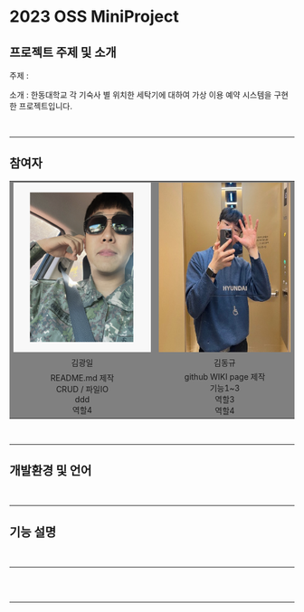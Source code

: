 <h1>2023 OSS MiniProject</h1>

<h2>프로젝트 주제 및 소개</h2>
<p>주제 : </p>
<p>소개 : 한동대학교 각 기숙사 별 위치한 세탁기에 대하여 가상 이용 예약 시스템을 구현한 프로젝트입니다.</p>
<br>
<hr>

<h2>참여자</h2>
<table style = "border : 1 solid while; text-align : center; background-color : gray">
<tr>
    <td><img src = "./img/kimdongkyu.png" style = "width : 300px; height : 300px"></td>
    <td><img src = "./img/kimkwangil.jpg" style = "width : 300px; height : 300px"></td>
</tr>
<tr>
    <td>김광일</td>
    <td>김동규</td>
</tr>
<tr>
    <td>README.md 제작<br>CRUD / 파일IO<br>ddd<br>역할4</td>
    <td>github WIKI page 제작<br>기능1~3<br>역할3<br>역할4</td>
</tr>
</table>
<br>
<hr>

<h2>개발환경 및 언어</h2>
<br>
<hr>

<h2>기능 설명</h2>
<br>
<hr>

<h2></h2>
<br>
<hr>
